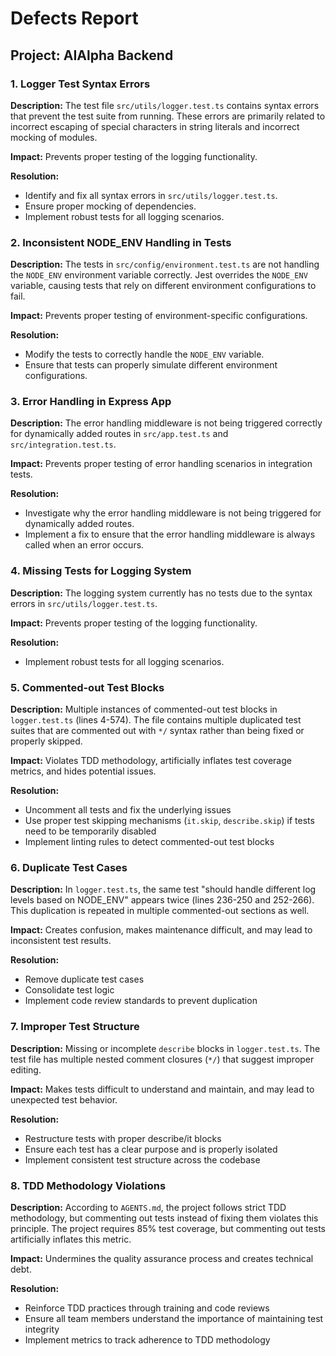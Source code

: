 # Defects Report

## Project: AIAlpha Backend

### 1. Logger Test Syntax Errors

**Description:** The test file `src/utils/logger.test.ts` contains syntax errors that prevent the test suite from running. These errors are primarily related to incorrect escaping of special characters in string literals and incorrect mocking of modules.

**Impact:** Prevents proper testing of the logging functionality.

**Resolution:**
- Identify and fix all syntax errors in `src/utils/logger.test.ts`.
- Ensure proper mocking of dependencies.
- Implement robust tests for all logging scenarios.

### 2. Inconsistent NODE_ENV Handling in Tests

**Description:** The tests in `src/config/environment.test.ts` are not handling the `NODE_ENV` environment variable correctly. Jest overrides the `NODE_ENV` variable, causing tests that rely on different environment configurations to fail.

**Impact:** Prevents proper testing of environment-specific configurations.

**Resolution:**
- Modify the tests to correctly handle the `NODE_ENV` variable.
- Ensure that tests can properly simulate different environment configurations.

### 3. Error Handling in Express App

**Description:** The error handling middleware is not being triggered correctly for dynamically added routes in `src/app.test.ts` and `src/integration.test.ts`.

**Impact:** Prevents proper testing of error handling scenarios in integration tests.

**Resolution:**
- Investigate why the error handling middleware is not being triggered for dynamically added routes.
- Implement a fix to ensure that the error handling middleware is always called when an error occurs.

### 4. Missing Tests for Logging System

**Description:** The logging system currently has no tests due to the syntax errors in `src/utils/logger.test.ts`.

**Impact:** Prevents proper testing of the logging functionality.

**Resolution:**
- Implement robust tests for all logging scenarios.

### 5. Commented-out Test Blocks

**Description:** Multiple instances of commented-out test blocks in `logger.test.ts` (lines 4-574). The file contains multiple duplicated test suites that are commented out with `*/` syntax rather than being fixed or properly skipped.

**Impact:** Violates TDD methodology, artificially inflates test coverage metrics, and hides potential issues.

**Resolution:**
- Uncomment all tests and fix the underlying issues
- Use proper test skipping mechanisms (`it.skip`, `describe.skip`) if tests need to be temporarily disabled
- Implement linting rules to detect commented-out test blocks

### 6. Duplicate Test Cases

**Description:** In `logger.test.ts`, the same test "should handle different log levels based on NODE_ENV" appears twice (lines 236-250 and 252-266). This duplication is repeated in multiple commented-out sections as well.

**Impact:** Creates confusion, makes maintenance difficult, and may lead to inconsistent test results.

**Resolution:**
- Remove duplicate test cases
- Consolidate test logic
- Implement code review standards to prevent duplication

### 7. Improper Test Structure

**Description:** Missing or incomplete `describe` blocks in `logger.test.ts`. The test file has multiple nested comment closures (`*/`) that suggest improper editing.

**Impact:** Makes tests difficult to understand and maintain, and may lead to unexpected test behavior.

**Resolution:**
- Restructure tests with proper describe/it blocks
- Ensure each test has a clear purpose and is properly isolated
- Implement consistent test structure across the codebase

### 8. TDD Methodology Violations

**Description:** According to `AGENTS.md`, the project follows strict TDD methodology, but commenting out tests instead of fixing them violates this principle. The project requires 85% test coverage, but commenting out tests artificially inflates this metric.

**Impact:** Undermines the quality assurance process and creates technical debt.

**Resolution:**
- Reinforce TDD practices through training and code reviews
- Ensure all team members understand the importance of maintaining test integrity
- Implement metrics to track adherence to TDD methodology
